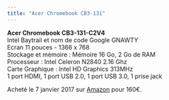 ```yaml
---
title: "Acer Chromebook CB3-131"
---
```


**Acer Chromebook CB3-131-C2V4**<br>
Intel Baytrail et nom de code Google GNAWTY<br>
Ecran 11 pouces - 1366 x 768<br>
Stockage et mémoire : Mémoire 16 Go, 2 Go de RAM<br>
Processeur : Intel Celeron N2840 2.16 Ghz<br>
Carte Graphique : Intel HD Graphics 313MHz<br>
1 port HDMI, 1 port USB 2.0, 1 port USB 3.0, 1 prise jack

<!--more-->

Acheté le 7 janvier 2017 sur [Amazon](https://www.amazon.fr/dp/B01ARO3KL4/ref=pe_386181_40444391_TE_item) pour 160€.
